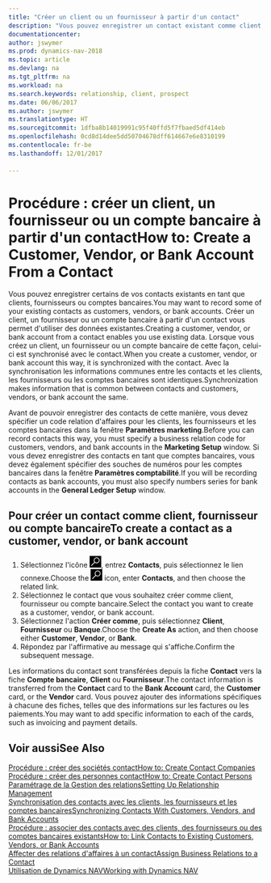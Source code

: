 ```yaml
---
title: "Créer un client ou un fournisseur à partir d'un contact"
description: "Vous pouvez enregistrer un contact existant comme client, fournisseur, ou compte bancaire à l'aide des données existantes et spécifier une relation d'affaires."
documentationcenter: 
author: jswymer
ms.prod: dynamics-nav-2018
ms.topic: article
ms.devlang: na
ms.tgt_pltfrm: na
ms.workload: na
ms.search.keywords: relationship, client, prospect
ms.date: 06/06/2017
ms.author: jswymer
ms.translationtype: HT
ms.sourcegitcommit: 1dfba8b14019991c95f40ffd5f7fbaed5df414eb
ms.openlocfilehash: 0cd8d14dee5dd50704678dff614667e6e8310199
ms.contentlocale: fr-be
ms.lasthandoff: 12/01/2017

---
```

# <a name="how-to-create-a-customer-vendor-or-bank-account-from-a-contact"></a><span data-ttu-id="69643-103">Procédure : créer un client, un fournisseur ou un compte bancaire à partir d'un contact</span><span class="sxs-lookup"><span data-stu-id="69643-103">How to: Create a Customer, Vendor, or Bank Account From a Contact</span></span>
<span data-ttu-id="69643-104">Vous pouvez enregistrer certains de vos contacts existants en tant que clients, fournisseurs ou comptes bancaires.</span><span class="sxs-lookup"><span data-stu-id="69643-104">You may want to record some of your existing contacts as customers, vendors, or bank accounts.</span></span> <span data-ttu-id="69643-105">Créer un client, un fournisseur ou un compte bancaire à partir d'un contact vous permet d'utiliser des données existantes.</span><span class="sxs-lookup"><span data-stu-id="69643-105">Creating a customer, vendor, or bank account from a contact enables you use existing data.</span></span> <span data-ttu-id="69643-106">Lorsque vous créez un client, un fournisseur ou un compte bancaire de cette façon, celui-ci est synchronisé avec le contact.</span><span class="sxs-lookup"><span data-stu-id="69643-106">When you create a customer, vendor, or bank account this way, it is synchronized with the contact.</span></span> <span data-ttu-id="69643-107">Avec la synchronisation les informations communes entre les contacts et les clients, les fournisseurs ou les comptes bancaires sont identiques.</span><span class="sxs-lookup"><span data-stu-id="69643-107">Synchronization makes information that is common between contacts and customers, vendors, or bank account the same.</span></span>

<span data-ttu-id="69643-108">Avant de pouvoir enregistrer des contacts de cette manière, vous devez spécifier un code relation d'affaires pour les clients, les fournisseurs et les comptes bancaires dans la fenêtre **Paramètres marketing**.</span><span class="sxs-lookup"><span data-stu-id="69643-108">Before you can record contacts this way, you must specify a business relation code for customers, vendors, and bank accounts in the **Marketing Setup** window.</span></span> <span data-ttu-id="69643-109">Si vous devez enregistrer des contacts en tant que comptes bancaires, vous devez également spécifier des souches de numéros pour les comptes bancaires dans la fenêtre **Paramètres comptabilité**.</span><span class="sxs-lookup"><span data-stu-id="69643-109">If you will be recording contacts as bank accounts, you must also specify numbers series for bank accounts in the **General Ledger Setup** window.</span></span>

## <a name="to-create-a-contact-as-a-customer-vendor-or-bank-account"></a><span data-ttu-id="69643-110">Pour créer un contact comme client, fournisseur ou compte bancaire</span><span class="sxs-lookup"><span data-stu-id="69643-110">To create a contact as a customer, vendor, or bank account</span></span>
1. <span data-ttu-id="69643-111">Sélectionnez l'icône ![Page ou état pour la recherche](media/ui-search/search_small.png "Page ou état pour la recherche"), entrez **Contacts**, puis sélectionnez le lien connexe.</span><span class="sxs-lookup"><span data-stu-id="69643-111">Choose the ![Search for Page or Report](media/ui-search/search_small.png "Search for Page or Report icon") icon, enter **Contacts**, and then choose the related link.</span></span>
2. <span data-ttu-id="69643-112">Sélectionnez le contact que vous souhaitez créer comme client, fournisseur ou compte bancaire.</span><span class="sxs-lookup"><span data-stu-id="69643-112">Select the contact you want to create as a customer, vendor, or bank account.</span></span>
3. <span data-ttu-id="69643-113">Sélectionnez l'action **Créer comme**, puis sélectionnez **Client**, **Fournisseur** ou **Banque**.</span><span class="sxs-lookup"><span data-stu-id="69643-113">Choose the **Create As** action, and then choose either **Customer**, **Vendor**, or **Bank**.</span></span>
4. <span data-ttu-id="69643-114">Répondez par l'affirmative au message qui s'affiche.</span><span class="sxs-lookup"><span data-stu-id="69643-114">Confirm the subsequent message.</span></span>

<span data-ttu-id="69643-115">Les informations du contact sont transférées depuis la fiche **Contact** vers la fiche **Compte bancaire**, **Client** ou **Fournisseur**.</span><span class="sxs-lookup"><span data-stu-id="69643-115">The contact information is transferred from the **Contact** card to the **Bank Account** card, the **Customer** card, or the **Vendor** card.</span></span> <span data-ttu-id="69643-116">Vous pouvez ajouter des informations spécifiques à chacune des fiches, telles que des informations sur les factures ou les paiements.</span><span class="sxs-lookup"><span data-stu-id="69643-116">You may want to add specific information to each of the cards, such as invoicing and payment details.</span></span>

## <a name="see-also"></a><span data-ttu-id="69643-117">Voir aussi</span><span class="sxs-lookup"><span data-stu-id="69643-117">See Also</span></span>
[<span data-ttu-id="69643-118">Procédure : créer des sociétés contact</span><span class="sxs-lookup"><span data-stu-id="69643-118">How to: Create Contact Companies</span></span>](marketing-create-contact-companies.md)  
[<span data-ttu-id="69643-119">Procédure : créer des personnes contact</span><span class="sxs-lookup"><span data-stu-id="69643-119">How to: Create Contact Persons</span></span>](marketing-create-contact-persons.md)  
[<span data-ttu-id="69643-120">Paramétrage de la Gestion des relations</span><span class="sxs-lookup"><span data-stu-id="69643-120">Setting Up Relationship Management</span></span>](marketing-setup-marketing.md)  
[<span data-ttu-id="69643-121">Synchronisation des contacts avec les clients, les fournisseurs et les comptes bancaires</span><span class="sxs-lookup"><span data-stu-id="69643-121">Synchronizing Contacts With Customers, Vendors, and Bank Accounts</span></span>](marketing-synchronize-contacts-customers-vendors-bank-accounts.md)  
[<span data-ttu-id="69643-122">Procédure : associer des contacts avec des clients, des fournisseurs ou des comptes bancaires existants</span><span class="sxs-lookup"><span data-stu-id="69643-122">How to: Link Contacts to Existing Customers, Vendors, or Bank Accounts</span></span>](marketing-how-link-contact.md)  
[<span data-ttu-id="69643-123">Affecter des relations d'affaires à un contact</span><span class="sxs-lookup"><span data-stu-id="69643-123">Assign Business Relations to a Contact</span></span>](marketing-business-relations.md#AssignBusRelContact)  
[<span data-ttu-id="69643-124">Utilisation de Dynamics NAV</span><span class="sxs-lookup"><span data-stu-id="69643-124">Working with Dynamics NAV</span></span>](ui-work-product.md)

